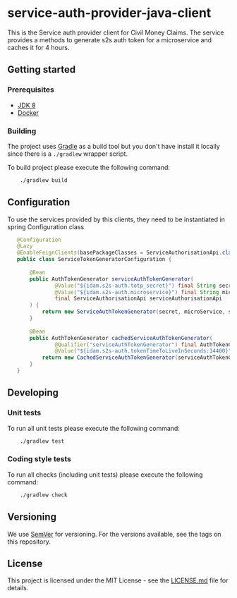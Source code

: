 # service-auth-provider-java-client

This is the Service auth provider client for Civil Money Claims.
The service provides a methods to generate s2s auth token for a microservice and caches it for 4 hours.


## Getting started

### Prerequisites

- [JDK 8](https://www.oracle.com/java)
- [Docker](https://www.docker.com)

### Building

The project uses [Gradle](https://gradle.org) as a build tool but you don't have install it locally since there is a
`./gradlew` wrapper script.  

To build project please execute the following command:

```bash
    ./gradlew build
```
## Configuration

To use the services provided by this clients, they need to be instantiated in spring Configuration class
```java
   @Configuration
   @Lazy
   @EnableFeignClients(basePackageClasses = ServiceAuthorisationApi.class)
   public class ServiceTokenGeneratorConfiguration {
   
       @Bean
       public AuthTokenGenerator serviceAuthTokenGenerator(
               @Value("${idam.s2s-auth.totp_secret}") final String secret,
               @Value("${idam.s2s-auth.microservice}") final String microService,
               final ServiceAuthorisationApi serviceAuthorisationApi
       ) {
           return new ServiceAuthTokenGenerator(secret, microService, serviceAuthorisationApi);
       }
   
       @Bean
       public AuthTokenGenerator cachedServiceAuthTokenGenerator(
               @Qualifier("serviceAuthTokenGenerator") final AuthTokenGenerator serviceAuthTokenGenerator,
               @Value("${idam.s2s-auth.tokenTimeToLiveInSeconds:14400}") final int ttl) {
           return new CachedServiceAuthTokenGenerator(serviceAuthTokenGenerator, ttl);
       }
   }
``` 

## Developing

### Unit tests

To run all unit tests please execute the following command:

```bash
    ./gradlew test
```

### Coding style tests

To run all checks (including unit tests) please execute the following command:

```bash
    ./gradlew check
```

## Versioning

We use [SemVer](http://semver.org/) for versioning.
For the versions available, see the tags on this repository.

## License

This project is licensed under the MIT License - see the [LICENSE.md](LICENSE.md) file for details.
